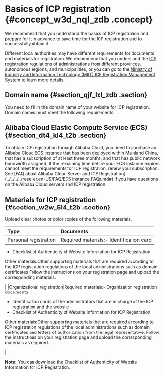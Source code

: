 # Basics of ICP registration {#concept_w3d_nql_zdb .concept}

We recommend that you understand the basics of ICP registration and prepare for it in advance to save time for the ICP registration and to successfully obtain it.

Different local authorities may have different requirements for documents and materials for registration. We recommend that you understand the [ICP registration regulations](https://beian.aliyun.com/?spm=a2c4g.750001.765261.5.GoB9kU#MapDataContainer) of administrations from different provinces, autonomous regions, and municipalities, or you can go to the [Ministry of Industry and Information Technology \(MIIT\) ICP Registration Management System](http://www.miitbeian.gov.cn) to learn more details.

## Domain name {#section_qjf_lxl_zdb .section}

You need to fill in the domain name of your website for ICP registration. Domain names must meet the following requirements:

## Alibaba Cloud Elastic Compute Service \(ECS\) {#section_dt4_kl4_t2b .section}

To obtain ICP registration through Alibaba Cloud, you need to purchase an Alibaba Cloud ECS instance that has been deployed within Mainland China, that has a subscription of at least three months, and that has public network bandwidth assigned. If the remaining time before your ECS instance expires cannot meet the requirements for ICP registration, renew your subscription. See [FAQ about Alibaba Cloud Server and ICP Registration](../../../../reseller.en-US/FAQ/ECS instance FAQs.md#) if you have questions on the Alibaba Cloud servers and ICP registration.

## Materials for ICP registration {#section_w2w_5l4_t2b .section}

Upload clear photos or color copies of the following materials.

|Type|Documents|
|:---|:--------|
|Personal registration|Required materials:-   Identification card
-   Checklist of Authenticity of Website Information for ICP Registration

Other materials:Other supporting materials that are required according to the ICP registration regulations of the local administrations such as domain certificates Follow the instructions on your registration page and upload the corresponding materials.

|
|Organizational registration|Required materials:-   Organization registration documents
-   Identification cards of the administrators that are in charge of the ICP registration and the website
-   Checklist of Authenticity of Website Information for ICP Registration

Other materials:Other supporting materials that are required according to ICP registration regulations of the local administrations such as domain certificates and letters of authorization from the legal representative. Follow the instructions on your registration page and upload the corresponding materials as required.

|

**Note:** You can download the Checklist of Authenticity of Website Information for ICP Registration.

